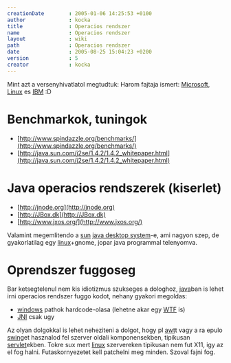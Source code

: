 ```yaml
---
creationDate        : 2005-01-06 14:25:53 +0100 
author              : kocka 
title               : Operacios rendszer 
name                : Operacios rendszer 
layout              : wiki 
path                : Operacios rendszer 
date                : 2005-08-25 15:04:23 +0200 
version             : 5 
creator             : kocka 
---
```

Mint azt a versenyhivatlatol megtudtuk:
Harom fajtaja ismert: [Microsoft](Microsoft.html), [Linux](Linux.html) es [IBM](IBM.html) :D

# Benchmarkok, tuningok

*   [http://www.spindazzle.org/benchmarks/](http://www.spindazzle.org/benchmarks/)
*   [http://java.sun.com/j2se/1.4.2/1.4.2_whitepaper.html](http://java.sun.com/j2se/1.4.2/1.4.2_whitepaper.html)

# Java operacios rendszerek (kiserlet)

*   [http://jnode.org](http://jnode.org)
*   [http://JBox.dk](http://JBox.dk)
*   [http://www.jxos.org/](http://www.jxos.org/)

Valamint megemlitendo a [sun](Sun.html) [java desktop system](Missing.html)-e, ami nagyon szep, de gyakorlatilag egy [linux](Linux.html)+gnome, jopar java programmal telenyomva.

# Oprendszer fuggoseg

Bar ketsegtelenul nem kis idiotizmus szukseges a dologhoz, [java](java.html)ban is lehet irni operacios rendszer fuggo kodot, nehany gyakori megoldas:

*   [windows](Windows.html) pathok hardcode-olasa (lehetne akar egy [WTF](WTF.html) is)
*   [JNI](JNI.html) csak ugy

Az olyan dolgokkal is lehet neheziteni a dolgot, hogy pl [awt](AWT.html)t vagy a ra epulo [swing](Swing.html)et hasznalod fel szerver oldali komponensekben, tipikusan [servlet](servlet.html)ekben. Tokre sux mert [linux](Linux.html) szervereken tipikusan nem fut X11, igy az el fog halni. Futaskornyezetet kell patchelni meg minden. Szoval fajni fog.
